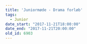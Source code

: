 ```yaml
---
title: 'Juniormøde - Drama forløb'
tags:
  - Junior
date_start: "2017-11-21T18:00:00"
date_end: "2017-11-21T20:00:00"
old_id: 6903
---
```

